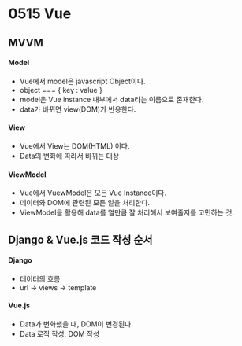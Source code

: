 # 0515 Vue



## MVVM

#### Model

- Vue에서 model은 javascript Object이다. 
- object === { key : value }
- model은 Vue instance 내부에서 data라는 이름으로 존재한다.
- data가 바뀌면 view(DOM)가 반응한다.



#### View 

- Vue에서 View는 DOM(HTML) 이다.
- Data의 변화에 따라서 바뀌는 대상



#### ViewModel

- Vue에서 VuewModel은 모든 Vue Instance이다.
- 데이터와 DOM에 관련된 모든 일을 처리한다. 
- ViewModel을 활용해 data를 얼만큼 잘 처리해서 보여줄지를 고민하는 것.





## Django & Vue.js 코드 작성 순서

#### Django

- 데이터의 흐름
- url -> views -> template



#### Vue.js

- Data가 변화했을 때, DOM이 변경된다.
- Data 로직 작성, DOM 작성